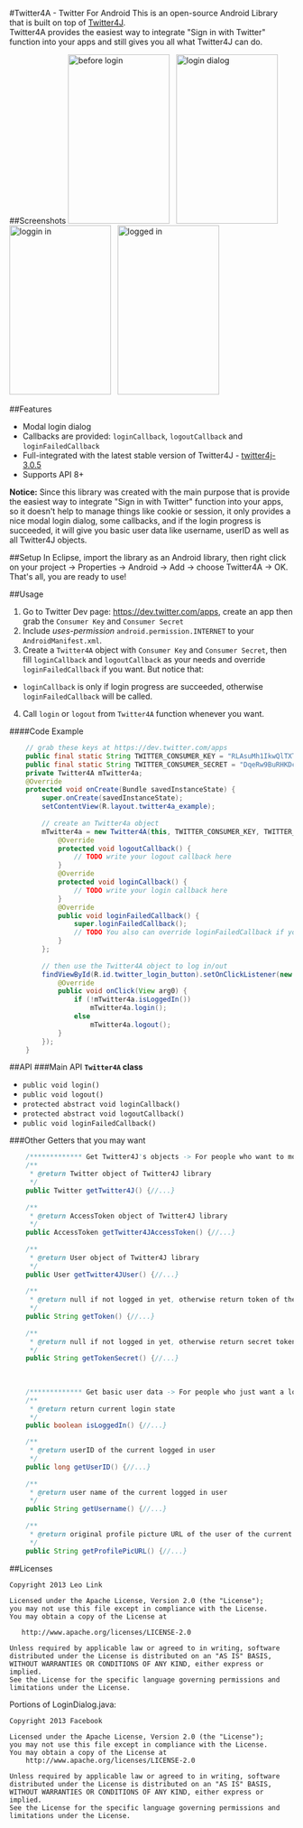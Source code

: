 #Twitter4A - Twitter For Android
This is an open-source Android Library that is built on top of <a href="https://github.com/yusuke/twitter4j/">Twitter4J</a>.<br />
Twitter4A provides the easiest way to integrate "Sign in with Twitter" function into your apps and still gives you all what Twitter4J can do.

##Screenshots
<img src="https://raw.github.com/mrleolink/Twitter4A/master/screenshots/before_login.png" width="180" height="300" alt="before login">&nbsp;&nbsp;
<img src="https://raw.github.com/mrleolink/Twitter4A/master/screenshots/login_dialog.png" width="180" height="300" alt="login dialog">&nbsp;&nbsp;
<img src="https://raw.github.com/mrleolink/Twitter4A/master/screenshots/logging_in.png" width="180" height="300" alt="loggin in">&nbsp;&nbsp;
<img src="https://raw.github.com/mrleolink/Twitter4A/master/screenshots/logged_in.png" width="180" height="300" alt="logged in">

##Features
 - Modal login dialog
 - Callbacks are provided: `loginCallback`, `logoutCallback` and `loginFailedCallback`
 - Full-integrated with the latest stable version of Twitter4J - <a href="http://twitter4j.org/archive/twitter4j-3.0.5.zip">twitter4j-3.0.5</a>
 - Supports API 8+

**Notice:** Since this library was created with the main purpose that is provide the easiest way to integrate "Sign in with Twitter" function into your apps, so it doesn't help to manage things like cookie or session, it only provides a nice modal login dialog, some callbacks, and if the login progress is succeeded, it will give you basic user data like username, userID as well as all Twitter4J objects.

##Setup
In Eclipse, import the library as an Android library, then right click on your project -> Properties -> Android -> Add -> choose Twitter4A -> OK.<br />
That's all, you are ready to use!

##Usage
1. Go to Twitter Dev page: https://dev.twitter.com/apps, create an app then grab the `Consumer Key` and `Consumer Secret`
2. Include *uses-permission* `android.permission.INTERNET` to your `AndroidManifest.xml`.
3. Create a `Twitter4A` object with `Consumer Key` and `Consumer Secret`, then fill `loginCallback` and `logoutCallback` as your needs and override `loginFailedCallback` if you want. But notice that:
 - `loginCallback` is only if login progress are succeeded, otherwise `loginFailedCallback` will be called.
4. Call `login` or `logout` from `Twitter4A` function whenever you want.
 
####Code Example
```java
	// grab these keys at https://dev.twitter.com/apps
    public final static String TWITTER_CONSUMER_KEY = "RLAsuMh1IkwQlTXTqTBig";
    public final static String TWITTER_CONSUMER_SECRET = "DqeRw9BuRHKDcsCyQAttqJEZrk7q0zBIjP2kXvzJI";
    private Twitter4A mTwitter4a;
	@Override
	protected void onCreate(Bundle savedInstanceState) {
		super.onCreate(savedInstanceState);
		setContentView(R.layout.twitter4a_example);
		
		// create an Twitter4a object
		mTwitter4a = new Twitter4A(this, TWITTER_CONSUMER_KEY, TWITTER_CONSUMER_SECRET) {
			@Override
			protected void logoutCallback() {
				// TODO write your logout callback here
			}
			@Override
			protected void loginCallback() {
				// TODO write your login callback here
			}
			@Override
			public void loginFailedCallback() {
				super.loginFailedCallback();
				// TODO You also can override loginFailedCallback if you want
			}
		};
		
		// then use the Twitter4A object to log in/out
		findViewById(R.id.twitter_login_button).setOnClickListener(new OnClickListener() {
			@Override
			public void onClick(View arg0) {
				if (!mTwitter4a.isLoggedIn())
					mTwitter4a.login();
				else
					mTwitter4a.logout();
			}
		});
	}
```


##API
###Main API
**`Twitter4A` class**

 - `public void login()`
 - `public void logout()`
 - `protected abstract void loginCallback()`
 - `protected abstract void logoutCallback()`
 - `public void loginFailedCallback()`

###Other Getters that you may want
```java
	/************* Get Twitter4J's objects -> For people who want to more than just a login *************/
	/**
	 * @return Twitter object of Twitter4J library
	 */
	public Twitter getTwitter4J() {//...}
	
	/**
	 * @return AccessToken object of Twitter4J library
	 */
	public AccessToken getTwitter4JAccessToken() {//...}
	
	/**
	 * @return User object of Twitter4J library
	 */
	public User getTwitter4JUser() {//...}
	
	/**
	 * @return null if not logged in yet, otherwise return token of the current session
	 */
	public String getToken() {//...}
	
	/**
	 * @return null if not logged in yet, otherwise return secret token of the current session
	 */
	public String getTokenSecret() {//...}
	
	
	
	/************* Get basic user data -> For people who just want a login to get some basic data *************/
	/**
	 * @return return current login state
	 */
	public boolean isLoggedIn() {//...}

	/**
	 * @return userID of the current logged in user 
	 */
	public long getUserID() {//...}
	
	/**
	 * @return user name of the current logged in user
	 */
	public String getUsername() {//...}
	
	/**
	 * @return original profile picture URL of the user of the current logged in user 
	 */
	public String getProfilePicURL() {//...}
```


##Licenses

    Copyright 2013 Leo Link

    Licensed under the Apache License, Version 2.0 (the "License");
    you may not use this file except in compliance with the License.
    You may obtain a copy of the License at

       http://www.apache.org/licenses/LICENSE-2.0

    Unless required by applicable law or agreed to in writing, software
    distributed under the License is distributed on an "AS IS" BASIS,
    WITHOUT WARRANTIES OR CONDITIONS OF ANY KIND, either express or implied.
    See the License for the specific language governing permissions and
    limitations under the License.

Portions of LoginDialog.java:

    Copyright 2013 Facebook
 
    Licensed under the Apache License, Version 2.0 (the "License");
    you may not use this file except in compliance with the License.
    You may obtain a copy of the License at
        http://www.apache.org/licenses/LICENSE-2.0

    Unless required by applicable law or agreed to in writing, software
    distributed under the License is distributed on an "AS IS" BASIS,
    WITHOUT WARRANTIES OR CONDITIONS OF ANY KIND, either express or implied.
    See the License for the specific language governing permissions and
    limitations under the License.
